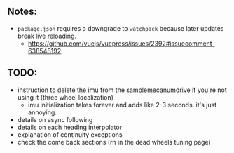 ## Notes:

- `package.json` requires a downgrade to `watchpack` because later updates break live reloading.
  - https://github.com/vuejs/vuepress/issues/2392#issuecomment-638548192

## TODO:

- instruction to delete the imu from the samplemecanumdrive if you're not using it (three wheel localization)
  - imu initialization takes forever and adds like 2-3 seconds. it's just annoying.
- details on async following
- details on each heading interpolator
- explanation of continuity exceptions
- check the come back sections (rn in the dead wheels tuning page)
